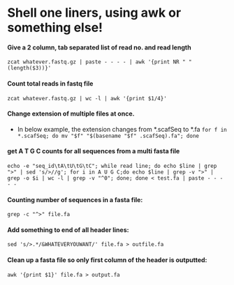 # Shell one liners, using awk or something else!

#### Give a 2 column, tab separated list of read no. and read length
`zcat whatever.fastq.gz | paste - - - - | awk '{print NR " " (length($3))}'`


#### Count total reads in fastq file
`zcat whatever.fastq.gz | wc -l | awk '{print $1/4}' `

#### Change extension of multiple files at once.
- In below example, the extension changes from *.scafSeq to *.fa
`for f in *.scafSeq; do mv "$f" "$(basename "$f" .scafSeq).fa"; done`


#### get A T G C counts for all sequences from a multi fasta file
`echo -e "seq_id\tA\tU\tG\tC"; while read line; do echo $line | grep ">" | sed 's/>//g'; for i in A U G C;do echo $line | grep -v ">" | grep -o $i | wc -l | grep -v "^0"; done; done < test.fa | paste - - - - -`

#### Counting number of sequences in a fasta file:
`grep -c "^>" file.fa`

#### Add something to end of all header lines:
`sed 's/>.*/&WHATEVERYOUWANT/' file.fa > outfile.fa`

#### Clean up a fasta file so only first column of the header is outputted:
`awk '{print $1}' file.fa > output.fa`
